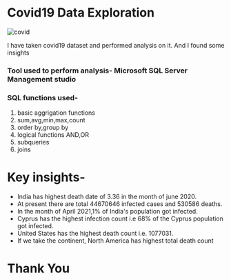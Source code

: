 # Covid19 Data Exploration

![covid](https://user-images.githubusercontent.com/118667586/206915346-c5c0456f-1062-4966-95e5-545b20848d0b.jpg)


I have taken covid19 dataset and performed analysis on it. And I found some insights

### Tool used to perform analysis- Microsoft SQL Server Management studio

### SQL functions used-
1. basic aggrigation functions
2. sum,avg,min,max,count
3. order by,group by
4. logical functions AND,OR
5. subqueries
6. joins


# Key insights-
* India has highest death date of 3.36 in the month of june 2020.
* At present there are total 44670646 infected cases and 530586 deaths.
* In the month of April 2021,1% of India's population got infected.
* Cyprus has the highest infection count i.e 68% of the Cyprus population got infected.
* United States has the highest death count i.e. 1077031.
* If we take the continent, North America has highest total death count



# Thank You
